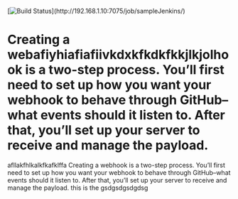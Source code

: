
[![Build Status](http://192.168.1.10:7075/job/sampleJenkins/badge/icon?)](http://192.168.1.10:7075/job/sampleJenkins/)

Creating a webafiyhiafiafiivkdxkfkdkfkkjlkjolhook is a two-step process. You’ll first need to set up how you want your webhook to behave through GitHub–what events should it listen to. After that, you’ll set up your server to receive and manage the payload.
=======
afllakfhlkalkfkafklffa
Creating a webhook is a two-step process. You’ll first need to set up how you want your webhook to behave through GitHub–what events should it listen to. After that, you’ll set up your server to receive and manage the payload. this is the 
gsdgsdgsdgdsg
